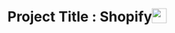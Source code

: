 <h1 style="display:flex;justifycontent:center;alignItems:center">Project Title : Shopify <img src="https://th.bing.com/th/id/OIP.1xChETPoEXpJiPSEe_0Y4gHaFG?pid=ImgDet&rs=1"  height="30px" width="30px"/></h1>
